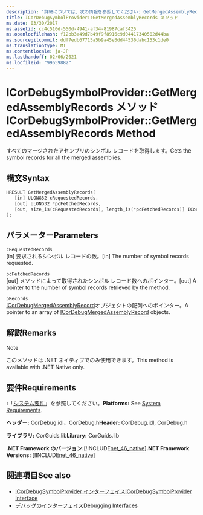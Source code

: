 ```yaml
---
description: '詳細については、次の情報を参照してください: GetMergedAssemblyRecords メソッド'
title: ICorDebugSymbolProvider::GetMergedAssemblyRecords メソッド
ms.date: 03/30/2017
ms.assetid: cc4c510d-550d-4941-af34-81987caf3425
ms.openlocfilehash: f12bb3a49d7b49f9f8916c9d04417340502d44ba
ms.sourcegitcommit: ddf7edb67715a5b9a45e3dd44536dabc153c1de0
ms.translationtype: MT
ms.contentlocale: ja-JP
ms.lasthandoff: 02/06/2021
ms.locfileid: "99659882"
---
```

# <a name="icordebugsymbolprovidergetmergedassemblyrecords-method"></a><span data-ttu-id="b4372-103">ICorDebugSymbolProvider::GetMergedAssemblyRecords メソッド</span><span class="sxs-lookup"><span data-stu-id="b4372-103">ICorDebugSymbolProvider::GetMergedAssemblyRecords Method</span></span>

<span data-ttu-id="b4372-104">すべてのマージされたアセンブリのシンボル レコードを取得します。</span><span class="sxs-lookup"><span data-stu-id="b4372-104">Gets the symbol records for all the merged assemblies.</span></span>  
  
## <a name="syntax"></a><span data-ttu-id="b4372-105">構文</span><span class="sxs-lookup"><span data-stu-id="b4372-105">Syntax</span></span>  
  
```cpp  
HRESULT GetMergedAssemblyRecords(  
   [in] ULONG32 cRequestedRecords,  
   [out] ULONG32 *pcFetchedRecords,  
   [out, size_is(cRequestedRecords), length_is(*pcFetchedRecords)] ICorDebugMergedAssemblyRecord *pRecords[]  
);  
```  
  
## <a name="parameters"></a><span data-ttu-id="b4372-106">パラメーター</span><span class="sxs-lookup"><span data-stu-id="b4372-106">Parameters</span></span>  

 `cRequestedRecords`  
 <span data-ttu-id="b4372-107">[in] 要求されるシンボル レコードの数。</span><span class="sxs-lookup"><span data-stu-id="b4372-107">[in] The number of symbol records requested.</span></span>  
  
 `pcFetchedRecords`  
 <span data-ttu-id="b4372-108">[out] メソッドによって取得されたシンボル レコード数へのポインター。</span><span class="sxs-lookup"><span data-stu-id="b4372-108">[out] A pointer to the number of symbol records retrieved by the method.</span></span>  
  
 `pRecords`  
 <span data-ttu-id="b4372-109">[ICorDebugMergedAssemblyRecord](icordebugmergedassemblyrecord-interface.md)オブジェクトの配列へのポインター。</span><span class="sxs-lookup"><span data-stu-id="b4372-109">A pointer to an array of [ICorDebugMergedAssemblyRecord](icordebugmergedassemblyrecord-interface.md) objects.</span></span>  
  
## <a name="remarks"></a><span data-ttu-id="b4372-110">解説</span><span class="sxs-lookup"><span data-stu-id="b4372-110">Remarks</span></span>  
  
> [!NOTE]
> <span data-ttu-id="b4372-111">このメソッドは .NET ネイティブでのみ使用できます。</span><span class="sxs-lookup"><span data-stu-id="b4372-111">This method is available with .NET Native only.</span></span>  
  
## <a name="requirements"></a><span data-ttu-id="b4372-112">要件</span><span class="sxs-lookup"><span data-stu-id="b4372-112">Requirements</span></span>  

 <span data-ttu-id="b4372-113">**:**「[システム要件](../../get-started/system-requirements.md)」を参照してください。</span><span class="sxs-lookup"><span data-stu-id="b4372-113">**Platforms:** See [System Requirements](../../get-started/system-requirements.md).</span></span>  
  
 <span data-ttu-id="b4372-114">**ヘッダー:** CorDebug.idl、CorDebug.h</span><span class="sxs-lookup"><span data-stu-id="b4372-114">**Header:** CorDebug.idl, CorDebug.h</span></span>  
  
 <span data-ttu-id="b4372-115">**ライブラリ:** CorGuids.lib</span><span class="sxs-lookup"><span data-stu-id="b4372-115">**Library:** CorGuids.lib</span></span>  
  
 <span data-ttu-id="b4372-116">**.NET Framework のバージョン:**[!INCLUDE[net_46_native](../../../../includes/net-46-native-md.md)]</span><span class="sxs-lookup"><span data-stu-id="b4372-116">**.NET Framework Versions:** [!INCLUDE[net_46_native](../../../../includes/net-46-native-md.md)]</span></span>  
  
## <a name="see-also"></a><span data-ttu-id="b4372-117">関連項目</span><span class="sxs-lookup"><span data-stu-id="b4372-117">See also</span></span>

- [<span data-ttu-id="b4372-118">ICorDebugSymbolProvider インターフェイス</span><span class="sxs-lookup"><span data-stu-id="b4372-118">ICorDebugSymbolProvider Interface</span></span>](icordebugsymbolprovider-interface.md)
- [<span data-ttu-id="b4372-119">デバッグのインターフェイス</span><span class="sxs-lookup"><span data-stu-id="b4372-119">Debugging Interfaces</span></span>](debugging-interfaces.md)
